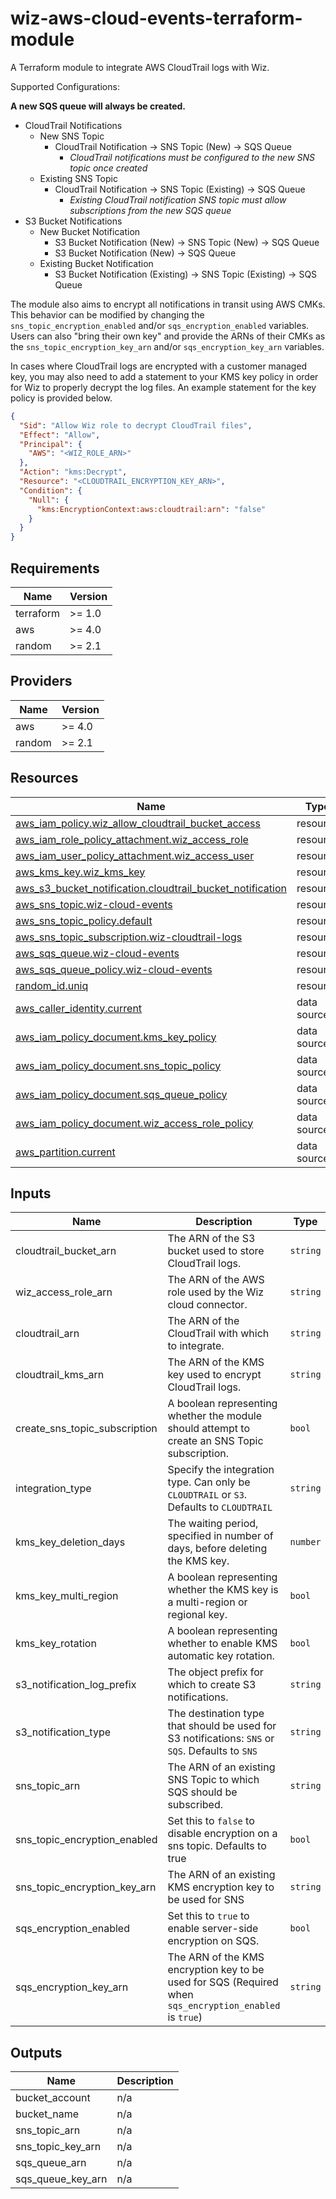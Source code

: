 <!-- BEGIN_TF_DOCS -->
# wiz-aws-cloud-events-terraform-module

A Terraform module to integrate AWS CloudTrail logs with Wiz.

Supported Configurations:

**A new SQS queue will always be created.**

- CloudTrail Notifications
  - New SNS Topic
    - CloudTrail Notification -> SNS Topic (New) -> SQS Queue
      - _CloudTrail notifications must be configured to the new SNS topic once created_
  - Existing SNS Topic
    - CloudTrail Notification -> SNS Topic (Existing) -> SQS Queue
      - _Existing CloudTrail notification SNS topic must allow subscriptions from the new SQS queue_
- S3 Bucket Notifications
  - New Bucket Notification
    - S3 Bucket Notification (New) -> SNS Topic (New) -> SQS Queue
    - S3 Bucket Notification (New) -> SQS Queue
  - Existing Bucket Notification
    - S3 Bucket Notification (Existing) -> SNS Topic (Existing) -> SQS Queue

The module also aims to encrypt all notifications in transit using AWS CMKs.
This behavior can be modified by changing the `sns_topic_encryption_enabled` and/or `sqs_encryption_enabled` variables.
Users can also "bring their own key" and provide the ARNs of their CMKs as the `sns_topic_encryption_key_arn` and/or `sqs_encryption_key_arn` variables.

In cases where CloudTrail logs are encrypted with a customer managed key, you may also need to add a statement to your KMS key policy in order for Wiz to properly decrypt the log files. An example statement for the key policy is provided below.

```json
{
  "Sid": "Allow Wiz role to decrypt CloudTrail files",
  "Effect": "Allow",
  "Principal": {
    "AWS": "<WIZ_ROLE_ARN>"
  },
  "Action": "kms:Decrypt",
  "Resource": "<CLOUDTRAIL_ENCRYPTION_KEY_ARN>",
  "Condition": {
    "Null": {
      "kms:EncryptionContext:aws:cloudtrail:arn": "false"
    }
  }
}
```

## Requirements

| Name | Version |
|------|---------|
| terraform | >= 1.0 |
| aws | >= 4.0 |
| random | >= 2.1 |

## Providers

| Name | Version |
|------|---------|
| aws | >= 4.0 |
| random | >= 2.1 |

## Resources

| Name | Type |
|------|------|
| [aws_iam_policy.wiz_allow_cloudtrail_bucket_access](https://registry.terraform.io/providers/hashicorp/aws/latest/docs/resources/iam_policy) | resource |
| [aws_iam_role_policy_attachment.wiz_access_role](https://registry.terraform.io/providers/hashicorp/aws/latest/docs/resources/iam_role_policy_attachment) | resource |
| [aws_iam_user_policy_attachment.wiz_access_user](https://registry.terraform.io/providers/hashicorp/aws/latest/docs/resources/iam_user_policy_attachment) | resource |
| [aws_kms_key.wiz_kms_key](https://registry.terraform.io/providers/hashicorp/aws/latest/docs/resources/kms_key) | resource |
| [aws_s3_bucket_notification.cloudtrail_bucket_notification](https://registry.terraform.io/providers/hashicorp/aws/latest/docs/resources/s3_bucket_notification) | resource |
| [aws_sns_topic.wiz-cloud-events](https://registry.terraform.io/providers/hashicorp/aws/latest/docs/resources/sns_topic) | resource |
| [aws_sns_topic_policy.default](https://registry.terraform.io/providers/hashicorp/aws/latest/docs/resources/sns_topic_policy) | resource |
| [aws_sns_topic_subscription.wiz-cloudtrail-logs](https://registry.terraform.io/providers/hashicorp/aws/latest/docs/resources/sns_topic_subscription) | resource |
| [aws_sqs_queue.wiz-cloud-events](https://registry.terraform.io/providers/hashicorp/aws/latest/docs/resources/sqs_queue) | resource |
| [aws_sqs_queue_policy.wiz-cloud-events](https://registry.terraform.io/providers/hashicorp/aws/latest/docs/resources/sqs_queue_policy) | resource |
| [random_id.uniq](https://registry.terraform.io/providers/hashicorp/random/latest/docs/resources/id) | resource |
| [aws_caller_identity.current](https://registry.terraform.io/providers/hashicorp/aws/latest/docs/data-sources/caller_identity) | data source |
| [aws_iam_policy_document.kms_key_policy](https://registry.terraform.io/providers/hashicorp/aws/latest/docs/data-sources/iam_policy_document) | data source |
| [aws_iam_policy_document.sns_topic_policy](https://registry.terraform.io/providers/hashicorp/aws/latest/docs/data-sources/iam_policy_document) | data source |
| [aws_iam_policy_document.sqs_queue_policy](https://registry.terraform.io/providers/hashicorp/aws/latest/docs/data-sources/iam_policy_document) | data source |
| [aws_iam_policy_document.wiz_access_role_policy](https://registry.terraform.io/providers/hashicorp/aws/latest/docs/data-sources/iam_policy_document) | data source |
| [aws_partition.current](https://registry.terraform.io/providers/hashicorp/aws/latest/docs/data-sources/partition) | data source |

## Inputs

| Name | Description | Type | Default | Required |
|------|-------------|------|---------|:--------:|
| cloudtrail_bucket_arn | The ARN of the S3 bucket used to store CloudTrail logs. | `string` | n/a | yes |
| wiz_access_role_arn | The ARN of the AWS role used by the Wiz cloud connector. | `string` | n/a | yes |
| cloudtrail_arn | The ARN of the CloudTrail with which to integrate. | `string` | `""` | no |
| cloudtrail_kms_arn | The ARN of the KMS key used to encrypt CloudTrail logs. | `string` | `""` | no |
| create_sns_topic_subscription | A boolean representing whether the module should attempt to create an SNS Topic subscription. | `bool` | `true` | no |
| integration_type | Specify the integration type. Can only be `CLOUDTRAIL` or `S3`. Defaults to `CLOUDTRAIL` | `string` | `"CLOUDTRAIL"` | no |
| kms_key_deletion_days | The waiting period, specified in number of days, before deleting the KMS key. | `number` | `30` | no |
| kms_key_multi_region | A boolean representing whether the KMS key is a multi-region or regional key. | `bool` | `true` | no |
| kms_key_rotation | A boolean representing whether to enable KMS automatic key rotation. | `bool` | `false` | no |
| s3_notification_log_prefix | The object prefix for which to create S3 notifications. | `string` | `""` | no |
| s3_notification_type | The destination type that should be used for S3 notifications: `SNS` or `SQS`. Defaults to `SNS` | `string` | `"SNS"` | no |
| sns_topic_arn | The ARN of an existing SNS Topic to which SQS should be subscribed. | `string` | `""` | no |
| sns_topic_encryption_enabled | Set this to `false` to disable encryption on a sns topic. Defaults to true | `bool` | `true` | no |
| sns_topic_encryption_key_arn | The ARN of an existing KMS encryption key to be used for SNS | `string` | `""` | no |
| sqs_encryption_enabled | Set this to `true` to enable server-side encryption on SQS. | `bool` | `true` | no |
| sqs_encryption_key_arn | The ARN of the KMS encryption key to be used for SQS (Required when `sqs_encryption_enabled` is `true`) | `string` | `""` | no |

## Outputs

| Name | Description |
|------|-------------|
| bucket_account | n/a |
| bucket_name | n/a |
| sns_topic_arn | n/a |
| sns_topic_key_arn | n/a |
| sqs_queue_arn | n/a |
| sqs_queue_key_arn | n/a |
<!-- END_TF_DOCS -->